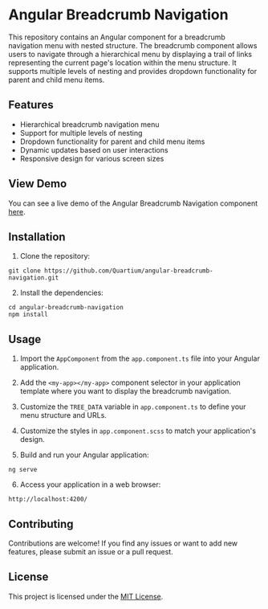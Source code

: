 # Angular Breadcrumb Navigation

This repository contains an Angular component for a breadcrumb navigation menu with nested structure. The breadcrumb component allows users to navigate through a hierarchical menu by displaying a trail of links representing the current page's location within the menu structure. It supports multiple levels of nesting and provides dropdown functionality for parent and child menu items.

## Features

- Hierarchical breadcrumb navigation menu
- Support for multiple levels of nesting
- Dropdown functionality for parent and child menu items
- Dynamic updates based on user interactions
- Responsive design for various screen sizes

## View Demo

You can see a live demo of the Angular Breadcrumb Navigation component [here](https://stackblitz.com/edit/angular-breadcrumb-navigation).

## Installation

1. Clone the repository:

````
git clone https://github.com/Quartium/angular-breadcrumb-navigation.git
````
2. Install the dependencies:

```
cd angular-breadcrumb-navigation
npm install
````
## Usage

1. Import the `AppComponent` from the `app.component.ts` file into your Angular application.

2. Add the `<my-app></my-app>` component selector in your application template where you want to display the breadcrumb navigation.

3. Customize the `TREE_DATA` variable in `app.component.ts` to define your menu structure and URLs.

4. Customize the styles in `app.component.scss` to match your application's design.

5. Build and run your Angular application:
```
ng serve
````
6. Access your application in a web browser:

```
http://localhost:4200/
````
## Contributing

Contributions are welcome! If you find any issues or want to add new features, please submit an issue or a pull request.

## License

This project is licensed under the [MIT License](LICENSE).

